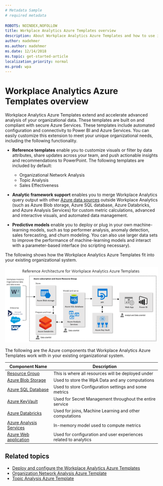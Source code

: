 ```yaml
---
# Metadata Sample
# required metadata

ROBOTS: NOINDEX,NOFOLLOW
title: Workplace Analytics Azure Templates overview
description: About Workplace Analytics Azure Templates and how to use it for advanced data analysis
author: madehmer
ms.author: madehmer
ms.date: 12/14/2018
ms.topic: get-started-article
localization_priority: normal 
ms.prod: wpa
---
```

# Workplace Analytics Azure Templates overview

Workplace Analytics Azure Templates extend and accelerate advanced analysis of your organizational data. These templates are built on and compliant with secure Azure Services. These templates include automated configuration and connectivity to Power BI and Azure Services.
You can easily customize this extension to meet your unique organizational needs, including the following functionality.

* **Reference templates** enable you to customize visuals or filter by data attributes, share updates across your team, and push actionable insights and recommendations to PowerPoint. The following templates are included by default:

  * Organizational Network Analysis
  * Topic Analysis
  * Sales Effectiveness

* **Analytic framework support** enables you to merge Workplace Analytics query output with other [Azure data sources](https://docs.microsoft.com/azure/index) outside Workplace Analytics (such as Azure Blob storage, Azure SQL database, Azure Databricks, and Azure Analysis Services) for custom metric calculations, advanced and interactive visuals, and automated data management.
* **Predictive models** enable you to deploy or plug in your own machine-learning models, such as top performer analysis, anomaly detection, sales forecasting, and churn modeling. You can also use larger data sets to improve the performance of machine-learning models and interact with a parameter-based interface (no scripting necessary).

The following shows how the Workplace Analytics Azure Templates fit into your existing organizational system.

![Workplace Analytics Azure Templates architecture](./images/azuret-architecture.png)

The following are the Azure components that Workplace Analytics Azure Templates work with in your existing organizational system.

|Component Name |Description |
|--------------|---------------------|
|[Resource Group](https://docs.microsoft.com/azure/azure-resource-manager/resource-group-overview#resource-groups) |This is where all resources will be deployed under |
|[Azure Blob Storage](https://docs.microsoft.com/azure/storage/blobs/storage-blobs-introduction) |Used to store the WpA Data and any computations |
|[Azure SQL Database](https://docs.microsoft.com/azure/sql-database/) |Used to store Configuration settings and some metrics |
|[Azure KeyVault](https://docs.microsoft.com/azure/key-vault/key-vault-whatis) |Used for Secret Management throughout the entire service |
|[Azure Databricks](https://docs.microsoft.com/azure/azure-databricks/) |Used for joins, Machine Learning and other computations |
|[Azure Analysis Services](https://docs.microsoft.com/azure/analysis-services/) |In-memory model used to compute metrics |
|[Azure Web application](https://docs.microsoft.com/azure/app-service/) |Used for configuration and user experiences related to analytics |

## Related topics

* [Deploy and configure the Workplace Analytics Azure Templates](./deploy-configure.md)
* [Organization Network Analysis Azure Template](./organization-network-analysis.md)
* [Topic Analysis Azure Template](./topic-analysis.md)
